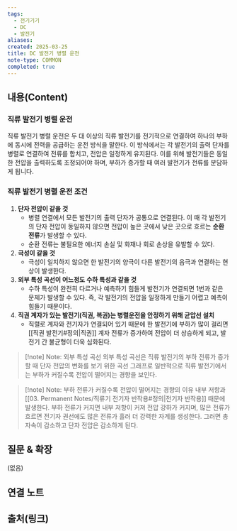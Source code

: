 ```yaml
---
tags:
  - 전기기기
  - DC
  - 발전기
aliases: 
created: 2025-03-25
title: DC 발전기 병렬 운전
note-type: COMMON
completed: true
---
```


## 내용(Content)

### 직류 발전기 병렬 운전

직류 발전기 병렬 운전은 두 대 이상의 직류 발전기를 전기적으로 연결하여 하나의 부하에 동시에 전력을 공급하는 운전 방식을 말한다. 이 방식에서는 각 발전기의 출력 단자를 병렬로 연결하여 전류를 합치고, 전압은 일정하게 유지된다. 이를 위해 발전기들은 동일한 전압을 출력하도록 조정되어야 하며, 부하가 증가할 때 여러 발전기가 전류를 분담하게 됩니다.

### 직류 발전기 병렬 운전 조건

1. **단자 전압이 같을 것**
	- 병렬 연결에서 모든 발전기의 출력 단자가 공통으로 연결된다. 이 때 각 발전기의 단자 전압이 동일하지 않으면 전압이 높은 곳에서 낮은 곳으로 흐르는 **순환 전류**가 발생할 수 있다.
	- 순환 전류는 불필요한 에너지 손실 및 화재나 회로 손상을 유발할 수 있다.
2. **극성이 같을 것**
	- 극성이 일치하지 않으면 한 발전기의 양극이 다른 발전기의 음극과 연결하는 현상이 발생한다. 
3. **외부 특성 곡선이 어느정도 수하 특성과 같을 것**
	- 수하 특성이 완전히 다르거나 예측하기 힘들게 발전기가 연결되면 1번과 같은 문제가 발생할 수 있다. 즉, 각 발전기의 전압을 일정하게 만들기 어렵고 예측이 힘들기 때문이다. 
4. **직권 계자가 있는 발전기(직권, 복권)는 병렬운전을 안정하기 위해 균압선 설치**
	- 직렬로 계자와 전기자가 연결되어 있기 때문에 한 발전기에 부하가 많이 걸리면 [[직권 발전기#정의|직권]] 계자 전류가 증가하여 전압이 더 상승하게 되고, 발전기 간 불균형이 더욱 심화된다.

>[!note] Note: 외부 특성 곡선
>외부 특성 곡선은 직류 발전기의 부하 전류가 증가할 때 단자 전압의 변화를 보기 위한 곡선 그래프로 일반적으로 직류 발전기에서는 부하가 커질수록 전압이 떨어지는 경향을 보인다.

>[!note] Note: 부하 전류가 커질수록 전압이 떨어지는 경향의 이유
>내부 저항과 [[03. Permanent Notes/직류기 전기자 반작용#정의|전기자 반작용]] 때문에 발생한다. 부하 전류가 커지면 내부 저항이 커져 전압 강하가 커지며, 많은 전류가 흐르면 전기자 권선에도 많은 전류가 흘러 더 강력한 자계를 생성한다. 그러면 총 자속이 감소하고 단자 전압은 감소하게 된다.

## 질문 & 확장

(없음)

## 연결 노트

## 출처(링크)

